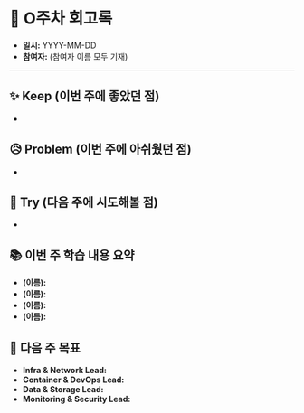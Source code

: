 <!-- 파일 이름: `1주차_회고록.md` 와 같이 주차별로 파일을 생성하여 작성합니다. -->

# 📝 O주차 회고록

- **일시:** YYYY-MM-DD
- **참여자:** (참여자 이름 모두 기재)

---

## ✨ Keep (이번 주에 좋았던 점)
<!-- - 프로젝트 진행 방식, 기술적으로 배운 점, 협업 방식 등 긍정적인 경험을 자유롭게 공유합니다. -->
- 


## 😥 Problem (이번 주에 아쉬웠던 점)
<!-- - 예상치 못한 문제, 기술적인 어려움, 소통의 아쉬움 등 개선하고 싶은 점을 공유합니다. -->
- 


## 🚀 Try (다음 주에 시도해볼 점)
<!-- - Problem에 대한 해결책, 새롭게 도입하고 싶은 기술이나 방법론 등을 구체적으로 제안합니다. -->
- 


## 📚 이번 주 학습 내용 요약
<!-- - 각자 이번 주에 학습한 내용이나 해결한 문제를 간단히 공유합니다. (예: Terraform 기본 문법, Git 브랜치 전략 등) -->
- **(이름):** 
- **(이름):** 
- **(이름):** 
- **(이름):** 


## 🎯 다음 주 목표
<!-- - `plan.md`를 참고하여 다음 주에 각자 맡은 역할과 목표를 명확히 합니다. -->
- **Infra & Network Lead:** 
- **Container & DevOps Lead:** 
- **Data & Storage Lead:** 
- **Monitoring & Security Lead:** 
